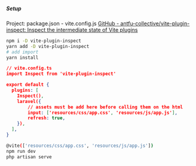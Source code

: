 ##### Setup
Project: package.json - vite.config.js
[GitHub - antfu-collective/vite-plugin-inspect: Inspect the intermediate state of Vite plugins](https://github.com/antfu-collective/vite-plugin-inspect)
```sh
npm i -D vite-plugin-inspect
yarn add -D vite-plugin-inspect
# add import
yarn install
```

```json
// vite.config.ts
import Inspect from 'vite-plugin-inspect'

export default {
  plugins: [
    Inspect(),
    laravel({  
	    // assets must be add here before calling them on the html
	    input: ['resources/css/app.css', 'resources/js/app.js'],  
	    refresh: true,  
	}),
  ],
}
```

```sh
@vite(['resources/css/app.css', 'resources/js/app.js'])
npm run dev
php artisan serve
```
